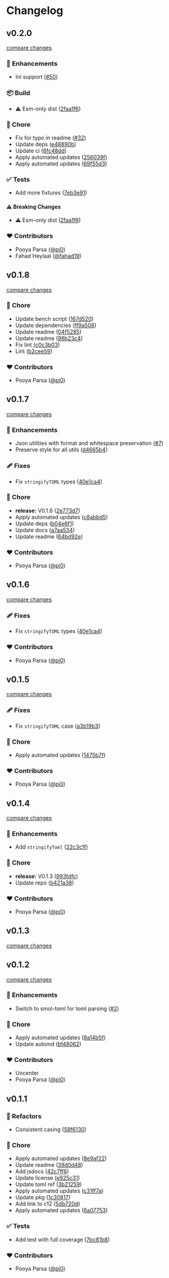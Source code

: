 # Changelog


## v0.2.0

[compare changes](https://github.com/unjs/confbox/compare/v0.1.8...v0.2.0)

### 🚀 Enhancements

- Ini support ([#50](https://github.com/unjs/confbox/pull/50))

### 📦 Build

- ⚠️  Esm-only dist ([2faa1f6](https://github.com/unjs/confbox/commit/2faa1f6))

### 🏡 Chore

- Fix for typo in readme ([#32](https://github.com/unjs/confbox/pull/32))
- Update deps ([e48890b](https://github.com/unjs/confbox/commit/e48890b))
- Update ci ([6fc48dd](https://github.com/unjs/confbox/commit/6fc48dd))
- Apply automated updates ([256039f](https://github.com/unjs/confbox/commit/256039f))
- Apply automated updates ([69f55d3](https://github.com/unjs/confbox/commit/69f55d3))

### ✅ Tests

- Add more fixtures ([7eb3e91](https://github.com/unjs/confbox/commit/7eb3e91))

#### ⚠️ Breaking Changes

- ⚠️  Esm-only dist ([2faa1f6](https://github.com/unjs/confbox/commit/2faa1f6))

### ❤️ Contributors

- Pooya Parsa ([@pi0](https://github.com/pi0))
- Fahad Heylaal ([@fahad19](https://github.com/fahad19))

## v0.1.8

[compare changes](https://github.com/unjs/confbox/compare/v0.1.7...v0.1.8)

### 🏡 Chore

- Update bench script ([167d520](https://github.com/unjs/confbox/commit/167d520))
- Update dependencies ([ff9a508](https://github.com/unjs/confbox/commit/ff9a508))
- Update readme ([04f5285](https://github.com/unjs/confbox/commit/04f5285))
- Update readme ([98b23c4](https://github.com/unjs/confbox/commit/98b23c4))
- Fix lint ([c0c3b03](https://github.com/unjs/confbox/commit/c0c3b03))
- Lint ([b2cee59](https://github.com/unjs/confbox/commit/b2cee59))

### ❤️ Contributors

- Pooya Parsa ([@pi0](http://github.com/pi0))

## v0.1.7

[compare changes](https://github.com/unjs/confbox/compare/v0.1.6...v0.1.7)

### 🚀 Enhancements

- Json utilities with format and whitespace preservation ([#7](https://github.com/unjs/confbox/pull/7))
- Preserve style for all utils ([d4665b4](https://github.com/unjs/confbox/commit/d4665b4))

### 🩹 Fixes

- Fix `stringifyTOML` types ([40e1ca4](https://github.com/unjs/confbox/commit/40e1ca4))

### 🏡 Chore

- **release:** V0.1.6 ([2e773d7](https://github.com/unjs/confbox/commit/2e773d7))
- Apply automated updates ([c8abbd5](https://github.com/unjs/confbox/commit/c8abbd5))
- Update deps ([b04e6f1](https://github.com/unjs/confbox/commit/b04e6f1))
- Update docs ([a7aa534](https://github.com/unjs/confbox/commit/a7aa534))
- Update readme ([64bd92e](https://github.com/unjs/confbox/commit/64bd92e))

### ❤️ Contributors

- Pooya Parsa ([@pi0](http://github.com/pi0))

## v0.1.6

[compare changes](https://github.com/unjs/confbox/compare/v0.1.5...v0.1.6)

### 🩹 Fixes

- Fix `stringifyTOML` types ([40e1ca4](https://github.com/unjs/confbox/commit/40e1ca4))

### ❤️ Contributors

- Pooya Parsa ([@pi0](http://github.com/pi0))

## v0.1.5

[compare changes](https://github.com/unjs/confbox/compare/v0.1.4...v0.1.5)

### 🩹 Fixes

- Fix `stringifyTOML` case ([a3b19b3](https://github.com/unjs/confbox/commit/a3b19b3))

### 🏡 Chore

- Apply automated updates ([1475b7f](https://github.com/unjs/confbox/commit/1475b7f))

### ❤️ Contributors

- Pooya Parsa ([@pi0](http://github.com/pi0))

## v0.1.4

[compare changes](https://github.com/unjs/confbox/compare/v0.1.3...v0.1.4)

### 🚀 Enhancements

- Add `stringifyToml` ([22c3c1f](https://github.com/unjs/confbox/commit/22c3c1f))

### 🏡 Chore

- **release:** V0.1.3 ([993fdfc](https://github.com/unjs/confbox/commit/993fdfc))
- Update repo ([b421a38](https://github.com/unjs/confbox/commit/b421a38))

### ❤️ Contributors

- Pooya Parsa ([@pi0](http://github.com/pi0))

## v0.1.3

[compare changes](https://github.com/unjs/confbox/compare/v0.1.2...v0.1.3)

## v0.1.2

[compare changes](https://github.com/unjs/confbox/compare/v0.1.1...v0.1.2)

### 🚀 Enhancements

- Switch to smol-toml for toml parsing ([#2](https://github.com/unjs/confbox/pull/2))

### 🏡 Chore

- Apply automated updates ([8a14b5f](https://github.com/unjs/confbox/commit/8a14b5f))
- Update automd ([bf48062](https://github.com/unjs/confbox/commit/bf48062))

### ❤️ Contributors

- Uncenter 
- Pooya Parsa ([@pi0](http://github.com/pi0))

## v0.1.1


### 💅 Refactors

- Consistent casing ([58f6130](https://github.com/unjs/confbox/commit/58f6130))

### 🏡 Chore

- Apply automated updates ([8e9af22](https://github.com/unjs/confbox/commit/8e9af22))
- Update readme ([38d0d48](https://github.com/unjs/confbox/commit/38d0d48))
- Add jsdocs ([42c7ff6](https://github.com/unjs/confbox/commit/42c7ff6))
- Update license ([e925c31](https://github.com/unjs/confbox/commit/e925c31))
- Update toml ref ([3b21259](https://github.com/unjs/confbox/commit/3b21259))
- Apply automated updates ([c31ff7a](https://github.com/unjs/confbox/commit/c31ff7a))
- Update pkg ([1c30817](https://github.com/unjs/confbox/commit/1c30817))
- Add link to c12 ([5db720d](https://github.com/unjs/confbox/commit/5db720d))
- Apply automated updates ([6a07753](https://github.com/unjs/confbox/commit/6a07753))

### ✅ Tests

- Add test with full coverage ([7bc81b8](https://github.com/unjs/confbox/commit/7bc81b8))

### ❤️ Contributors

- Pooya Parsa ([@pi0](http://github.com/pi0))

